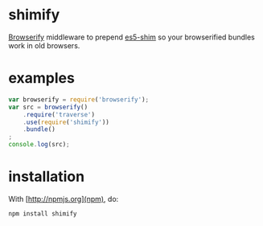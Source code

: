 shimify
=======

[Browserify](https://github.com/substack/node-browserify)
middleware to prepend
[es5-shim](https://github.com/kriskowal/es5-shim)
so your browserified bundles work in old browsers.

examples
========

````javascript
var browserify = require('browserify');
var src = browserify()
    .require('traverse')
    .use(require('shimify'))
    .bundle()
;
console.log(src);
````

installation
============

With [http://npmjs.org](npm), do:

    npm install shimify
